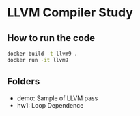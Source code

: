 # LLVM Compiler Study

## How to run the code

```bash
docker build -t llvm9 .
docker run -it llvm9
```

## Folders

- demo: Sample of LLVM pass
- hw1: Loop Dependence